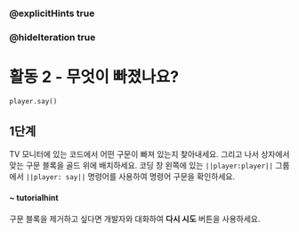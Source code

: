 ### @explicitHints true
### @hideIteration true 

# 활동 2 - 무엇이 빠졌나요?

```python
player.say()
```

## 1단계
TV 모니터에 있는 코드에서 어떤 구문이 빠져 있는지 찾아내세요. 그리고 나서 상자에서 맞는 구문 블록을 골드 위에 배치하세요.
코딩 창 왼쪽에 있는 `||player:player||` 그룹에서 `||player: say||` 명령어를 사용하여 명령어 구문을 확인하세요.

#### ~ tutorialhint 
구문 블록을 제거하고 싶다면 개발자와 대화하여 **다시 시도** 버튼을 사용하세요.